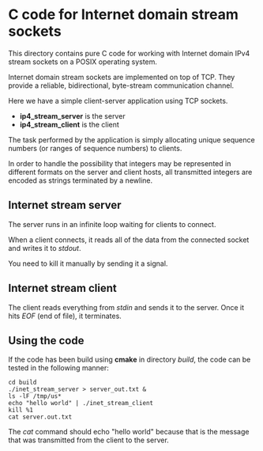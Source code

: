 C code for Internet domain stream sockets
=========================================
This directory contains pure C code for working with Internet domain IPv4 stream sockets
on a POSIX operating system.

Internet domain stream sockets are implemented on top of TCP.  They provide a
reliable, bidirectional, byte-stream communication channel.

Here we have a simple client-server application using TCP sockets.
* **ip4_stream_server** is the server
* **ip4_stream_client** is the client

The task performed by the application is simply allocating unique sequence
numbers (or ranges of sequence numbers) to clients.

In order to handle the possibility that integers may be represented in different
formats on the server and client hosts, all transmitted integers are encoded as
strings terminated by a newline.


Internet stream server
----------------------
The server runs in an infinite loop waiting for clients to connect.

When a client connects, it reads all of the data from the connected socket and
writes it to *stdout*.

You need to kill it manually by sending it a signal.


Internet stream client
----------------------
The client reads everything from *stdin* and sends it to the server.  Once it hits
*EOF* (end of file), it terminates.


Using the code
--------------
If the code has been build using **cmake** in directory *build*, the code can be
tested in the following manner:

    cd build
    ./inet_stream_server > server_out.txt &
    ls -lF /tmp/us*
    echo "hello world" | ./inet_stream_client
    kill %1
    cat server.out.txt

The *cat* command should echo "hello world" because that is the message that was
transmitted from the client to the server.
